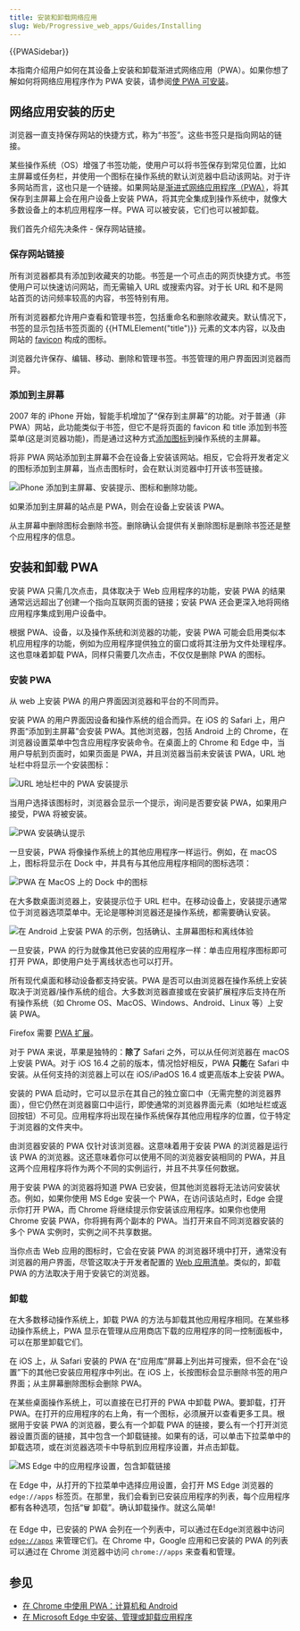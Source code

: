 ```yaml
---
title: 安装和卸载网络应用
slug: Web/Progressive_web_apps/Guides/Installing
---
```


{{PWASidebar}}

本指南介绍用户如何在其设备上安装和卸载渐进式网络应用（PWA）。如果你想了解如何将网络应用程序作为 PWA 安装，请参阅[使 PWA 可安装](/zh-CN/docs/Web/Progressive_web_apps/Guides/Making_PWA_installable)。

## 网络应用安装的历史

浏览器一直支持保存网站的快捷方式，称为“书签”。这些书签只是指向网站的链接。

某些操作系统（OS）增强了书签功能，使用户可以将书签保存到常见位置，比如主屏幕或任务栏，并使用一个图标在操作系统的默认浏览器中启动该网站。对于许多网站而言，这也只是一个链接。如果网站是[渐进式网络应用程序（PWA）](/zh-CN/docs/Web/Progressive_web_apps)，将其保存到主屏幕上会在用户设备上安装 PWA，将其完全集成到操作系统中，就像大多数设备上的本机应用程序一样。PWA 可以被安装，它们也可以被卸载。

我们首先介绍先决条件 - 保存网站链接。

### 保存网站链接

所有浏览器都具有添加到收藏夹的功能。书签是一个可点击的网页快捷方式。书签使用户可以快速访问网站，而无需输入 URL 或搜索内容。对于长 URL 和不是网站首页的访问频率较高的内容，书签特别有用。

所有浏览器都允许用户查看和管理书签，包括重命名和删除收藏夹。默认情况下，书签的显示包括书签页面的 {{HTMLElement("title")}} 元素的文本内容，以及由网站的 [favicon](/zh-CN/docs/Glossary/Favicon) 构成的图标。

浏览器允许保存、编辑、移动、删除和管理书签。书签管理的用户界面因浏览器而异。

### 添加到主屏幕

2007 年的 iPhone 开始，智能手机增加了“保存到主屏幕”的功能。对于普通（非PWA）网站，此功能类似于书签，但它不是将页面的 favicon 和 title 添加到书签菜单(这是浏览器功能)，而是通过这种方式[添加图标](/zh-CN/docs/Learn/HTML/Introduction_to_HTML/The_head_metadata_in_HTML#adding_custom_icons_to_your_site)到操作系统的主屏幕。

将非 PWA 网站添加到主屏幕不会在设备上安装该网站。相反，它会将开发者定义的图标添加到主屏幕，当点击图标时，会在默认浏览器中打开该书签链接。

![iPhone 添加到主屏幕、安装提示、图标和删除功能。](iphone_pwa.jpg)

如果添加到主屏幕的站点是 PWA，则会在设备上安装该 PWA。

从主屏幕中删除图标会删除书签。删除确认会提供有关删除图标是删除书签还是整个应用程序的信息。

## 安装和卸载 PWA

安装 PWA 只需几次点击，具体取决于 Web 应用程序的功能，安装 PWA 的结果通常远远超出了创建一个指向互联网页面的链接；安装 PWA 还会更深入地将网络应用程序集成到用户设备中。

根据 PWA、设备，以及操作系统和浏览器的功能，安装 PWA 可能会启用类似本机应用程序的功能，例如为应用程序提供独立的窗口或将其注册为文件处理程序。这也意味着卸载 PWA，同样只需要几次点击，不仅仅是删除 PWA 的图标。

### 安装 PWA

从 web 上安装 PWA 的用户界面因浏览器和平台的不同而异。

安装 PWA 的用户界面因设备和操作系统的组合而异。在 iOS 的 Safari 上，用户界面“添加到主屏幕”会安装 PWA。其他浏览器，包括 Android 上的 Chrome，在浏览器设置菜单中包含应用程序安装命令。在桌面上的 Chrome 和 Edge 中，当用户导航到页面时，如果页面是 PWA，并且浏览器当前未安装该 PWA，URL 地址栏中将显示一个安装图标：

![URL 地址栏中的 PWA 安装提示](pwa-install.png)

当用户选择该图标时，浏览器会显示一个提示，询问是否要安装 PWA，如果用户接受，PWA 将被安装。

![PWA 安装确认提示](installconfirm.jpg)

一旦安装，PWA 将像操作系统上的其他应用程序一样运行。例如，在 macOS 上，图标将显示在 Dock 中，并具有与其他应用程序相同的图标选项：

![PWA 在 MacOS 上的 Dock 中的图标](dock.jpg)

在大多数桌面浏览器上，安装提示位于 URL 栏中。在移动设备上，安装提示通常位于浏览器选项菜单中。无论是哪种浏览器还是操作系统，都需要确认安装。

![在 Android 上安装 PWA 的示例，包括确认、主屏幕图标和离线体验](android_pwa.jpg)

一旦安装，PWA 的行为就像其他已安装的应用程序一样：单击应用程序图标即可打开 PWA，即使用户处于离线状态也可以打开。

所有现代桌面和移动设备都支持安装。PWA 是否可以由浏览器在操作系统上安装取决于浏览器/操作系统的组合。大多数浏览器直接或在安装扩展程序后支持在所有操作系统（如 Chrome OS、MacOS、Windows、Android、Linux 等）上安装 PWA。

Firefox 需要 [PWA 扩展](https://addons.mozilla.org/zh-CN/firefox/addon/pwas-for-firefox/)。

对于 PWA 来说，苹果是独特的：**除了** Safari 之外，可以从任何浏览器在 macOS 上安装 PWA。对于 iOS 16.4 之前的版本，情况恰好相反，PWA **只能**在 Safari 中安装。从任何支持的浏览器上可以在 iOS/iPadOS 16.4 或更高版本上安装 PWA。

安装的 PWA 启动时，它可以显示在其自己的独立窗口中（无需完整的浏览器界面），但它仍然在浏览器窗口中运行，即使通常的浏览器界面元素（如地址栏或返回按钮）不可见。应用程序将出现在操作系统保存其他应用程序的位置，位于特定于浏览器的文件夹中。

由浏览器安装的 PWA 仅针对该浏览器。这意味着用于安装 PWA 的浏览器是运行该 PWA 的浏览器。这还意味着你可以使用不同的浏览器安装相同的 PWA，并且这两个应用程序将作为两个不同的实例运行，并且不共享任何数据。

用于安装 PWA 的浏览器将知道 PWA 已安装，但其他浏览器将无法访问安装状态。例如，如果你使用 MS Edge 安装一个 PWA，在访问该站点时，Edge 会提示你打开 PWA，而 Chrome 将继续提示你安装该应用程序。如果你也使用 Chrome 安装 PWA，你将拥有两个副本的 PWA。当打开来自不同浏览器安装的多个 PWA 实例时，实例之间不共享数据。

当你点击 Web 应用的图标时，它会在安装 PWA 的浏览器环境中打开，通常没有浏览器的用户界面，尽管这取决于开发者配置的 [Web 应用清单](/zh-CN/docs/Web/Manifest)。类似的，卸载 PWA 的方法取决于用于安装它的浏览器。

### 卸载

在大多数移动操作系统上，卸载 PWA 的方法与卸载其他应用程序相同。在某些移动操作系统上，PWA 显示在管理从应用商店下载的应用程序的同一控制面板中，可以在那里卸载它们。

在 iOS 上，从 Safari 安装的 PWA 在“应用库”屏幕上列出并可搜索，但不会在“设置”下的其他已安装应用程序中列出。在 iOS 上，长按图标会显示删除书签的用户界面；从主屏幕删除图标会删除 PWA。

在某些桌面操作系统上，可以直接在已打开的 PWA 中卸载 PWA。要卸载，打开 PWA。在打开的应用程序的右上角，有一个图标，必须展开以查看更多工具。根据用于安装 PWA 的浏览器，要么有一个卸载 PWA 的链接，要么有一个打开浏览器设置页面的链接，其中包含一个卸载链接。如果有的话，可以单击下拉菜单中的卸载选项，或在浏览器选项卡中导航到应用程序设置，并点击卸载。

![MS Edge 中的应用程序设置，包含卸载链接](remove.jpg)

在 Edge 中，从打开的下拉菜单中选择应用设置，会打开 MS Edge 浏览器的 `edge://apps` 标签页。在那里，我们会看到已安装应用程序的列表，每个应用程序都有各种选项，包括“🗑️ 卸载”。确认卸载操作。就这么简单!

在 Edge 中，已安装的 PWA 会列在一个列表中，可以通过在Edge浏览器中访问 [`edge://apps`](https://blogs.windows.com/msedgedev/2022/05/18/find-and-manage-your-installed-apps-and-sites/) 来管理它们。在 Chrome 中，Google 应用和已安装的 PWA 的列表可以通过在 Chrome 浏览器中访问 `chrome://apps` 来查看和管理。

## 参见

- [在 Chrome 中使用 PWA：计算机和 Android](https://support.google.com/chrome/answer/9658361)
- [在 Microsoft Edge 中安装、管理或卸载应用程序](https://support.microsoft.com/en-us/topic/install-manage-or-uninstall-apps-in-microsoft-edge-0c156575-a94a-45e4-a54f-3a84846f6113)
